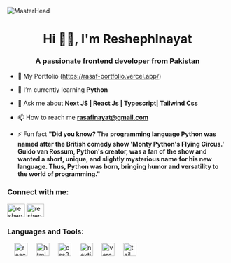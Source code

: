 ![MasterHead](https://repository-images.githubusercontent.com/588181932/e36ec678-7984-4cdd-8e4c-a3932772ff8e)
<h1 align="center">Hi 👋🏻, I'm ReshephInayat</h1>
<h3 align="center">A passionate frontend developer from Pakistan</h3>
<!-- <img align="right" alt="Coding" width="600" src="https://www.chawtechsolutions.com/wp-content/uploads/2019/03/developer-dribbble.gif"> -->

- 🔭 My Portfolio (https://rasaf-portfolio.vercel.app/)

- 🌱 I’m currently learning **Python**

- 💬 Ask me about **Next JS | React Js | Typescript| Tailwind Css**

- 📫 How to reach me **rasafinayat@gmail.com**

- ⚡ Fun fact **"Did you know? The programming language Python was named after the British comedy show 'Monty Python's Flying Circus.' Guido van Rossum, Python's creator, was a fan of the show and wanted a short, unique, and slightly mysterious name for his new language. Thus, Python was born, bringing humor and versatility to the world of programming."**

<h3 align="left">Connect with me:</h3>
<p align="left">
<a href="https://www.linkedin.com/in/resheph-inayat-b733132a9/" target="blank"><img align="center" src="https://raw.githubusercontent.com/rahuldkjain/github-profile-readme-generator/master/src/images/icons/Social/linked-in-alt.svg" alt="resheph inayat" height="30" width="40" /></a>
<a href="https://instagram.com/resheph_inayat" target="blank"><img align="center" src="https://raw.githubusercontent.com/rahuldkjain/github-profile-readme-generator/master/src/images/icons/Social/instagram.svg" alt="resheph_inayat" height="30" width="40" /></a>
</p>

<h3 align="left">Languages and Tools:</h3>
<p
  <img src="https://cdn.jsdelivr.net/gh/devicons/devicon/icons/typescript/typescript-original.svg" height="30" alt="typescript logo"  />
  <img width="12" />
  <img src="https://cdn.jsdelivr.net/gh/devicons/devicon/icons/react/react-original.svg" height="30" alt="react logo"  />
  <img width="12" />
  <img src="https://cdn.jsdelivr.net/gh/devicons/devicon/icons/html5/html5-original.svg" height="30" alt="html5 logo"  />
  <img width="12" />
  <img src="https://cdn.jsdelivr.net/gh/devicons/devicon/icons/css3/css3-original.svg" height="30" alt="css3 logo"  />
  <img width="12" />
  <img src="https://skillicons.dev/icons?i=nextjs" height="30" alt="nextjs logo"  />
  <img width="12" />
  <img src="https://skillicons.dev/icons?i=vercel" height="30" alt="vercel logo"  />
  <img width="12" />
  <img src="https://skillicons.dev/icons?i=tailwind" height="30" alt="tailwindcss logo"  />
  <img width="12" />
</p>

